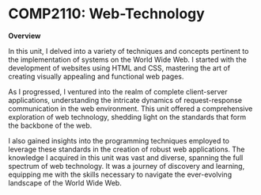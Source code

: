 # COMP2110: Web-Technology

**Overview**

In this unit, I delved into a variety of techniques and concepts pertinent to the implementation of systems on the World Wide Web. I started with the development of websites using HTML and CSS, mastering the art of creating visually appealing and functional web pages. 

As I progressed, I ventured into the realm of complete client-server applications, understanding the intricate dynamics of request-response communication in the web environment. This unit offered a comprehensive exploration of web technology, shedding light on the standards that form the backbone of the web.

I also gained insights into the programming techniques employed to leverage these standards in the creation of robust web applications. The knowledge I acquired in this unit was vast and diverse, spanning the full spectrum of web technology. It was a journey of discovery and learning, equipping me with the skills necessary to navigate the ever-evolving landscape of the World Wide Web.
